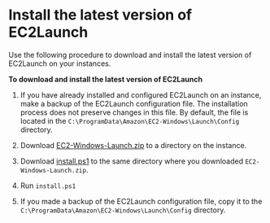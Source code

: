 # Install the latest version of EC2Launch<a name="ec2launch-download"></a>

Use the following procedure to download and install the latest version of EC2Launch on your instances\.

**To download and install the latest version of EC2Launch**

1. If you have already installed and configured EC2Launch on an instance, make a backup of the EC2Launch configuration file\. The installation process does not preserve changes in this file\. By default, the file is located in the `C:\ProgramData\Amazon\EC2-Windows\Launch\Config` directory\.

1. Download [EC2\-Windows\-Launch\.zip](https://s3.amazonaws.com/ec2-downloads-windows/EC2Launch/latest/EC2-Windows-Launch.zip) to a directory on the instance\.

1. Download [install\.ps1](https://s3.amazonaws.com/ec2-downloads-windows/EC2Launch/latest/install.ps1) to the same directory where you downloaded `EC2-Windows-Launch.zip`\.

1. Run `install.ps1`

1. If you made a backup of the EC2Launch configuration file, copy it to the `C:\ProgramData\Amazon\EC2-Windows\Launch\Config` directory\.